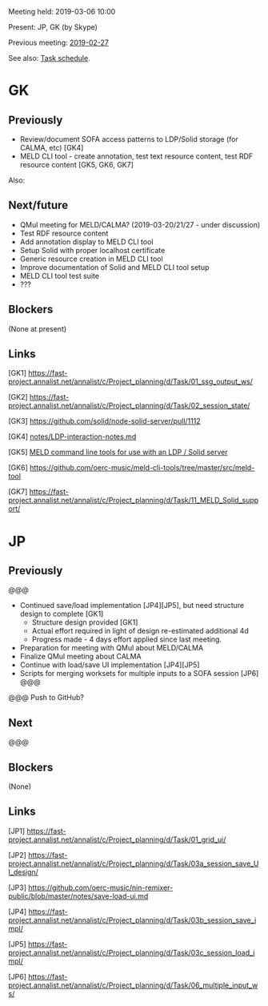Meeting held: 2019-03-06 10:00

Present: JP, GK (by Skype)

Previous meeting: [2019-02-27](./2019-02-27-meeting.md)

See also: [Task schedule](https://fast-project.annalist.net/annalist/c/Project_planning/l/Task_schedule/).

# GK

## Previously

- Review/document SOFA access patterns to LDP/Solid storage (for CALMA, etc) [GK4]
- MELD CLI tool - create annotation, test text resource content, test RDF resource content [GK5, GK6, GK7]

Also:

## Next/future

- QMul meeting for MELD/CALMA?  (2019-03-20/21/27 - under discussion)
- Test RDF resource content
- Add annotation display to MELD CLI tool
- Setup Solid with proper localhost certificate
- Generic resource creation in MELD CLI tool
- Improve documentation of Solid and MELD CLI tool setup
- MELD CLI tool test suite
- ???

## Blockers

(None at present)

## Links

[GK1] https://fast-project.annalist.net/annalist/c/Project_planning/d/Task/01_ssg_output_ws/

[GK2] https://fast-project.annalist.net/annalist/c/Project_planning/d/Task/02_session_state/

[GK3] https://github.com/solid/node-solid-server/pull/1112

[GK4] [notes/LDP-interaction-notes.md](../LDP-interaction-notes.md)

[GK5] [MELD command line tools for use with an LDP / Solid server](https://github.com/oerc-music/meld-cli-tools)

[GK6] https://github.com/oerc-music/meld-cli-tools/tree/master/src/meld-tool

[GK7] https://fast-project.annalist.net/annalist/c/Project_planning/d/Task/11_MELD_Solid_support/

# JP

## Previously

@@@
- Continued save/load implementation [JP4][JP5], but need structure design to complete [GK1]
    - Structure design provided [GK1]
    - Actual effort required in light of design re-estimated additional 4d
    - Progress made - 4 days effort applied since last meeting.
- Preparation for meeting with QMul about MELD/CALMA
- Finalize QMul meeting about CALMA
- Continue with load/save UI implementation [JP4][JP5]
- Scripts for merging worksets for multiple inputs to a SOFA session [JP6]
@@@

@@@ Push to GitHub?

## Next

@@@

## Blockers

(None)

## Links

[JP1] https://fast-project.annalist.net/annalist/c/Project_planning/d/Task/01_grid_ui/

[JP2] https://fast-project.annalist.net/annalist/c/Project_planning/d/Task/03a_session_save_UI_design/

[JP3] https://github.com/oerc-music/nin-remixer-public/blob/master/notes/save-load-ui.md

[JP4] https://fast-project.annalist.net/annalist/c/Project_planning/d/Task/03b_session_save_impl/

[JP5] https://fast-project.annalist.net/annalist/c/Project_planning/d/Task/03c_session_load_impl/

[JP6] https://fast-project.annalist.net/annalist/c/Project_planning/d/Task/06_multiple_input_ws/


